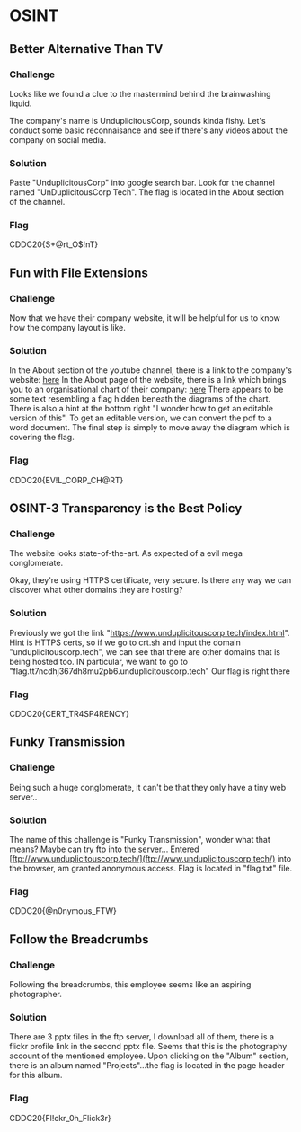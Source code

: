 # OSINT

## Better Alternative Than TV
### Challenge
Looks like we found a clue to the mastermind behind the brainwashing liquid.

The company's name is UnduplicitousCorp, sounds kinda fishy. Let's conduct some basic reconnaisance and see if there's any videos about the company on social media.

### Solution

Paste "UnduplicitousCorp" into google search bar. Look for the channel named "UnDuplicitousCorp Tech". The flag is located in the About section of the channel.

### Flag

CDDC20{S+@rt_O$!nT}

## Fun with File Extensions

### Challenge

Now that we have their company website, it will be helpful for us to know how the company layout is like.

### Solution

In the About section of the youtube channel, there is a link to the company's website: [here](https://www.unduplicitouscorp.tech/index.html)
In the About page of the website, there is a link which brings you to an organisational chart of their company: [here](https://www.unduplicitouscorp.tech/Organisation%20Chart.pdf)
There appears to be some text resembling a flag hidden beneath the diagrams of the chart. There is also a hint at the bottom right "I wonder how to get an editable version of this". To get an editable version, we can convert the pdf to a word document.
The final step is simply to move away the diagram which is covering the flag.

### Flag
CDDC20{EV!L_CORP_CH@RT}

## OSINT-3 Transparency is the Best Policy
### Challenge
The website looks state-of-the-art. As expected of a evil mega conglomerate.

Okay, they're using HTTPS certificate, very secure. Is there any way we can discover what other domains they are hosting?

### Solution
Previously we got the link "https://www.unduplicitouscorp.tech/index.html". Hint is HTTPS certs, so if we go to crt.sh and input the domain "unduplicitouscorp.tech", we can see that there are other domains that is being hosted too. IN particular, we want to go to "flag.tt7ncdhj367dh8mu2pb6.unduplicitouscorp.tech" Our flag is right there

### Flag
CDDC20{CERT_TR4SP4RENCY}

## Funky Transmission

### Challenge

Being such a huge conglomerate, it can't be that they only have a tiny web server..

### Solution

The name of this challenge is "Funky Transmission", wonder what that means? Maybe can try ftp into [the server](https://www.unduplicitouscorp.tech)...
Entered [ftp://www.unduplicitouscorp.tech/](ftp://www.unduplicitouscorp.tech/) into the browser, am granted anonymous access. Flag is located in "flag.txt" file.

### Flag

CDDC20{@n0nymous_FTW}

## Follow the Breadcrumbs

### Challenge

Following the breadcrumbs, this employee seems like an aspiring photographer.

### Solution

There are 3 pptx files in the ftp server, I download all of them, there is a flickr profile link in the second pptx file. Seems that this is the photography account of the mentioned employee.
Upon clicking on the "Album" section, there is an album named "Projects"...the flag is located in the page header for this album.

### Flag

CDDC20{Fl!ckr_0h_Flick3r}
